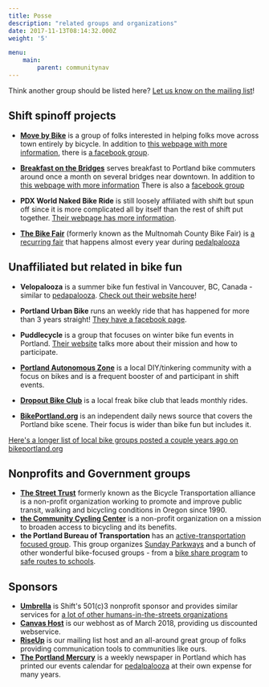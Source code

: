```yaml
---
title: Posse
description: "related groups and organizations"
date: 2017-11-13T08:14:32.000Z
weight: '5'

menu:
    main:
        parent: communitynav
---
```

Think another group should be listed here?  [Let us know on the mailing list](/pages/email-list/)!


## Shift spinoff projects

- **[Move by Bike](/pages/mxb)** is a group of folks interested in helping folks move across town entirely by bicycle. In addition to [this webpage with more information](/pages/mxb), there is [a facebook group](https://www.facebook.com/groups/movebybike/).
- **[Breakfast on the Bridges](/pages/bonb)** serves breakfast to Portland bike commuters around once a month on several bridges near downtown. In addition to [this webpage with more information](/pages/bonb) There is also a [facebook group](https://www.facebook.com/bonbpdx/)
- **PDX World Naked Bike Ride** is still loosely affiliated with shift but spun off since it is more complicated all by itself than the rest of shift put together.  [Their webpage has more information](http://pdxwnbr.org).

- **[The Bike Fair](/pages/mcbf)** (formerly known as the Multnomah County Bike Fair) is [a recurring fair](/pages/mcbf) that happens almost every year during [pedalpalooza](/pages/pedalpalooza)

## Unaffiliated but related in bike fun

- **Velopalooza** is a summer bike fun festival in Vancouver, BC, Canada - similar to [pedapalooza](/pages/pedalpalooza).  [Check out their website here](http://velopalooza.ca/about-velopalooza/)!

- **Portland Urban Bike** runs an weekly ride that has happened for more than 3 years straight!  [They have a facebook page](https://www.facebook.com/PortlandUrbanBike/).

- **Puddlecycle** is a group that focuses on winter bike fun events in Portland.  [Their website](https://puddlecycle.com/) talks more about their mission and how to participate.

- **[Portland Autonomous Zone](https://pazpdx.wordpress.com/about/)** is a local DIY/tinkering community with a focus on bikes and is a frequent booster of and participant in shift events.

- **[Dropout Bike Club](https://www.dropoutbikeclub.com/)** is a local freak bike club that leads monthly rides.

- **[BikePortland.org](https://bikeportland.org/)** is an independent daily news source that covers the Portland bike scene.  Their focus is wider than bike fun but includes it.

[Here's a longer list of local bike groups posted a couple years ago on bikeportland.org](https://bikeportland.org/2016/02/03/find-your-tribe-listing-portlands-many-facebook-bike-groups-174007)


## Nonprofits and Government groups

- **[The Street Trust](https://www.thestreettrust.org)** formerly known as the Bicycle Transportation alliance is a non-profit organization working to promote and improve public transit, walking and bicycling conditions in Oregon since 1990.
- **[the Community Cycling Center](http://www.communitycyclingcenter.org/about/)** is a non-profit organization on a mission to broaden access to bicycling and its benefits.
- **the Portland Bureau of Transportation** has an [active-transportation focused group](https://www.portlandoregon.gov/transportation/59969).  This group organizes [Sunday Parkways](https://www.portlandoregon.gov/transportation/46103) and a bunch of other wonderful bike-focused groups - from a [bike share program](https://www.portlandoregon.gov/transportation/57983) to [safe routes to schools](https://www.portlandoregon.gov/transportation/68009).


## Sponsors

- **[Umbrella](https://www.umbrellapdx.org)** is Shift's 501(c)3 nonprofit sponsor and provides similar services for [a lot of other humans-in-the-streets organizations](https://www.umbrellapdx.org/projects)
- **[Canvas Host](https://www.canvashost.com/)** is our webhost as of March 2018, providing us discounted webservice.
- **[RiseUp](https://riseup.net/)** is our mailing list host and an all-around great group of folks providing communication tools to communities like ours.
- **[The Portland Mercury](https://www.portlandmercury.com/)** is a weekly newspaper in Portland which has printed our events calendar for [pedalpalooza](/pedalpalooza) at their own expense for many years.
